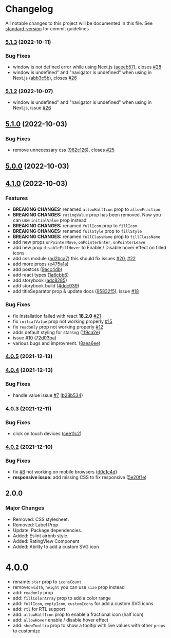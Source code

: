 # Changelog

All notable changes to this project will be documented in this file. See [standard-version](https://github.com/conventional-changelog/standard-version) for commit guidelines.

### [5.1.3](https://github.com/awran5/react-simple-star-rating/compare/v5.1.2...v5.1.3) (2022-10-11)


### Bug Fixes

* window is not defined error while using Next.js ([aeeeb57](https://github.com/awran5/react-simple-star-rating/commit/aeeeb577b87fb0b5d0ac8e8dfa2a9ceb64506f92)), closes [#28](https://github.com/awran5/react-simple-star-rating/issues/28)
* window is undefined" and "navigator is undefined" when using in Next.js ([abb3c5b](https://github.com/awran5/react-simple-star-rating/commit/abb3c5bcf566bee4ec07dfdab350fac93182b43b)), closes [#26](https://github.com/awran5/react-simple-star-rating/issues/26)

### [5.1.2](https://github.com/awran5/react-simple-star-rating/compare/v5.1.1...v5.1.2) (2022-10-07)

- window is undefined" and "navigator is undefined" when using in Next.js, issue [#26](https://github.com/awran5/react-simple-star-rating/issues/26)

## [5.1.0](https://github.com/awran5/react-simple-star-rating/compare/v5.0.0...v5.1.0) (2022-10-03)

### Bug Fixes

- remove unnecessary css ([962c126](https://github.com/awran5/react-simple-star-rating/commit/962c1267c9c41cfd5652e0362c7dcb25a47ff1de)), closes [#25](https://github.com/awran5/react-simple-star-rating/issues/25)

## [5.0.0](https://github.com/awran5/react-simple-star-rating/compare/v4.1.1...v5.0.0) (2022-10-03)

## [4.1.0](https://github.com/awran5/react-simple-star-rating/compare/v4.0.5...v4.1.0) (2022-10-03)

### Features

- **BREAKING CHANGES:** renamed `allowHalfIcon` prop to `allowFraction`
- **BREAKING CHANGES:** `ratingValue` prop has been removed. Now you can use `initialValue` prop instead
- **BREAKING CHANGES:** renamed `fullIcon` prop to `fillIcon`
- **BREAKING CHANGES:** renamed `fullStyle` prop to `fillStyle`
- **BREAKING CHANGES:** renamed `fullClassName` prop to `fillClassName`
- add new props `onPointerMove`, `onPointerEnter`, `onPointerLeave`
- add new prop `disableFillHover` to Enable / Disable hover effect on filled icons
- add css module ([ad2bca7](https://github.com/awran5/react-simple-star-rating/commit/ad2bca7968fbff86fdd3a212358534b4cb9be134)) this should fix issues [#20](https://github.com/awran5/react-simple-star-rating/issues/20), [#22](https://github.com/awran5/react-simple-star-rating/issues/22)
- add more props ([e475a1a](https://github.com/awran5/react-simple-star-rating/commit/e475a1aa4218847d404291be35de36ff0dd006ad))
- add postcss ([9acc4db](https://github.com/awran5/react-simple-star-rating/commit/9acc4db17341c95f2669cf3371a5077e4b58776f))
- add react types ([1a6cbb6](https://github.com/awran5/react-simple-star-rating/commit/1a6cbb6a7e506b962326920fe896fe391079d03b))
- add storybook ([adc8285](https://github.com/awran5/react-simple-star-rating/commit/adc8285f752df41ffe5c1a4a601decdc14a6b70b))
- add storybook build ([4ddc939](https://github.com/awran5/react-simple-star-rating/commit/4ddc939ab7dcb962c24e98d5676d18d740990bd5))
- add titleSeparator prop & update docs ([95832f5](https://github.com/awran5/react-simple-star-rating/commit/95832f551daba0ad67796deca5b3854f2a5e2bb5)), issue [#18](https://github.com/awran5/react-simple-star-rating/issues/18)

### Bug Fixes

- fix Installation failed with react **18.2.0** [#21](https://github.com/awran5/react-simple-star-rating/issues/21)
- fix `initialValue` prop not working properly [#15](https://github.com/awran5/react-simple-star-rating/issues/15)
- fix `readonly` prop not working properly [#12](https://github.com/awran5/react-simple-star-rating/issues/12)
- adds default styling for starsvg ([1f9ca2e](https://github.com/awran5/react-simple-star-rating/commit/1f9ca2e4b1524e699801da6c9ef1590d1a19a878))
- issue [#10](https://github.com/awran5/react-simple-star-rating/issues/10) ([72d03ba](https://github.com/awran5/react-simple-star-rating/commit/72d03ba8e0b5087fa03f6acc77c0b5e8295eb3c5))
- various bugs and improvment. ([8aea6ee](https://github.com/awran5/react-simple-star-rating/commit/8aea6ee806e52e1d01113114ab7462a6903bf47c))

### [4.0.5](https://github.com/awran5/react-simple-star-rating/compare/v4.0.4...v4.0.5) (2021-12-13)

### [4.0.4](https://github.com/awran5/react-simple-star-rating/compare/v4.0.3...v4.0.4) (2021-12-13)

### Bug Fixes

- handle value issue [#7](https://github.com/awran5/react-simple-star-rating/issues/7) ([b28b534](https://github.com/awran5/react-simple-star-rating/commit/b28b534ce6a55bf18ff38817f1bd59610769eb4b))

### [4.0.3](https://github.com/awran5/react-simple-star-rating/compare/v4.0.2...v4.0.3) (2021-12-11)

### Bug Fixes

- click on touch devices ([cee11c2](https://github.com/awran5/react-simple-star-rating/commit/cee11c2e7fa2e23d872395fbaa1dc9f527aa4591))

### [4.0.2](https://github.com/awran5/react-simple-star-rating/compare/v4.0.0...v4.0.2) (2021-12-10)

### Bug Fixes

- fix [#6](https://github.com/awran5/react-simple-star-rating/issues/6) not working on mobile browsers ([d0c1c4d](https://github.com/awran5/react-simple-star-rating/commit/d0c1c4d31fa2209215ccbc3b1dfb386d0a46e49a))
- **responsive issue:** add missing CSS to fix responsive ([5e20f1e](https://github.com/awran5/react-simple-star-rating/commit/5e20f1e78ea1480620b9ffc0303a3f646dfe3bcf))

## 2.0.0

### Major Changes

- Removed: CSS stylesheet.
- Removed: Label Prop
- Update: Package dependencies.
- Added: Eslint airbnb style.
- Added: RatingView Component
- Added: Ability to add a custom SVG icon

# 4.0.0

- rename: `star` prop to `iconsCount`
- remove: `width`, `height` you can use `size` prop instead
- add: `readonly` prop
- add: `fillColorArray` prop to add a color range
- add: `fullIcon`, `emptyIcon`, `customIcons` for add a custom SVG icons
- add: `rtl` for RTL support
- add: `allowHalfIcon` prop to enable a fractional icon (half icon)
- add: `allowHover` enable / disable hover effect
- add: `showTooltip` prop to show a tooltip with live values with other `props` to customize
